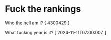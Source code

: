 # Fuck the rankings

Who the hell am I?
{ 4300429 }

What fucking year is it?
[ 2024-11-11T07:00:00Z ]
